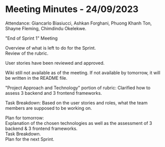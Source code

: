 # Meeting Minutes - 24/09/2023
Attendance: Giancarlo Biasiucci, Ashkan Forghani, Phuong Khanh Ton, Shayne Fleming, Chimdindu Okelekwe. 

"End of Sprint 1" Meeting

Overview of what is left to do for the Sprint.\
Review of the rubric.

User stories have been reviewed and approved. 

Wiki still not available as of the meeting. If not available by tomorrow, it will be written in the README file. 

"Project Approach and Technology" portion of rubric: Clarified how to assess 3 backend and 3 frontend frameworks.

Task Breakdown: Based on the user stories and roles, what the team members are supposed to be working on. 

Plan for tomorrow:\
Explanation of the chosen technologies as well as the assessment of 3 backend & 3 frontend frameworks.\
Task Breakdown.\
Plan for the next Sprint.
